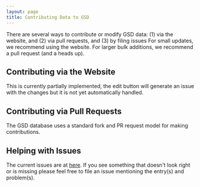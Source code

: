 ```yaml
---
layout: page
title: Contributing Data to GSD
---
```


There are several ways to contribute or modify GSD data: 
(1) via the website, and
(2) via pull requests, and 
(3) by filing issues
For small updates, we recommend using the website.
For larger bulk additions, we recommend a pull request (and a heads up).

## Contributing via the Website

This is currently partially implemented, the edit button will generate an issue with the changes but it is not yet automatically handled.

## Contributing via Pull Requests

The GSD database uses a standard fork and PR request model for making contributions. 

## Helping with Issues

The current issues are at [here](https://github.com/cloudsecurityalliance/gsd-database/issues). If you see something that doesn't look right or is missing please feel free to file an issue mentioning the entry(s) and problem(s).
